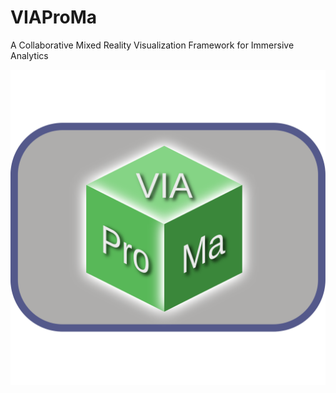 # VIAProMa

A Collaborative Mixed Reality Visualization Framework for Immersive Analytics

![ViaProMa Logo](Frontend/Texture%20Source%20Files/Logo/Logo.svg "ViaProMa Logo")
